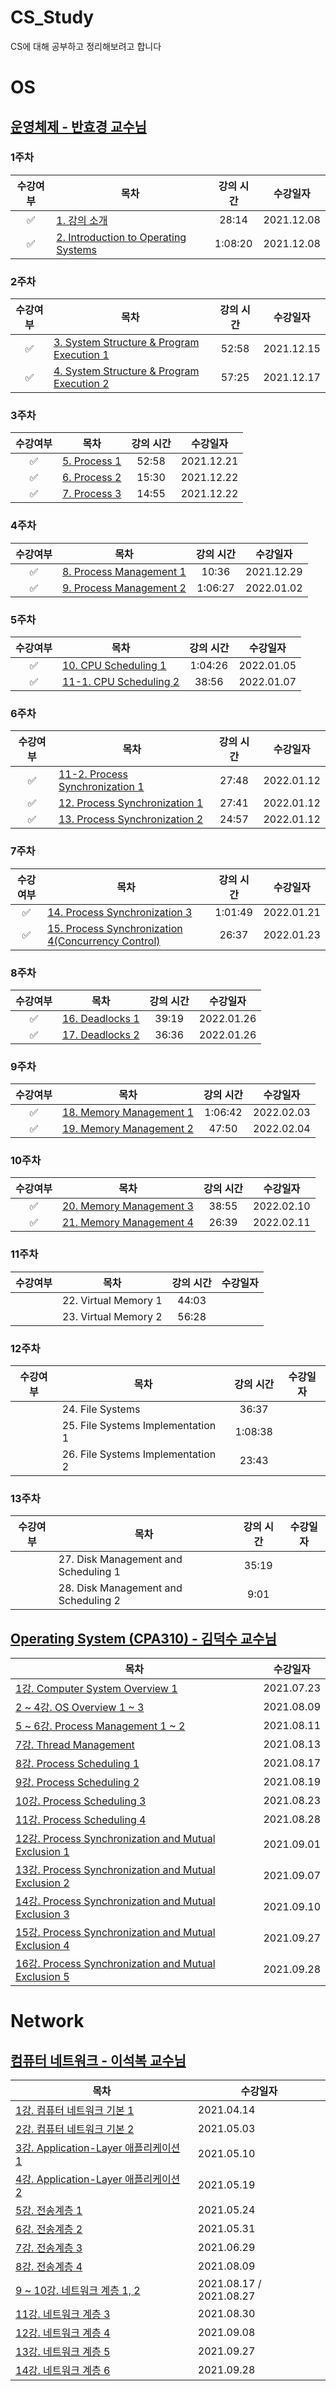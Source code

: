 # CS_Study

CS에 대해 공부하고 정리해보려고 합니다

# OS

## [운영체제 - 반효경 교수님](http://www.kocw.net/home/search/kemView.do?kemId=1046323)

### 1주차 

|수강여부|목차|강의 시간|수강일자|
|:---:|---|:---:|:---:|
|✅|[1. 강의 소개](https://github.com/ChaminLee/CS_Study/blob/main/OS/01.%20%EA%B0%95%EC%9D%98%20%EC%86%8C%EA%B0%9C.md)|28:14|2021.12.08|
|✅|[2. Introduction to Operating Systems](https://github.com/ChaminLee/CS_Study/blob/main/OS/02.%20Introduction%20to%20Operating%20Systems.md)|1:08:20|2021.12.08|

### 2주차 

|수강여부|목차|강의 시간|수강일자|
|:---:|---|:---:|:---:|
|✅|[3. System Structure & Program Execution 1](https://github.com/ChaminLee/CS_Study/blob/main/OS/03.%20System%20Structure%20%26%20Program%20Execution%201.md)|52:58|2021.12.15 |
|✅|[4. System Structure & Program Execution 2](https://github.com/ChaminLee/CS_Study/blob/main/OS/04.%20System%20Structure%20%26%20Program%20Execution%202.md)|57:25|2021.12.17 |

### 3주차 

|수강여부|목차|강의 시간|수강일자|
|:---:|---|:---:|:---:|
|✅|[5. Process 1](https://github.com/ChaminLee/CS_Study/blob/main/OS/05.%20Process%201.md)|52:58|2021.12.21|
|✅|[6. Process 2](https://github.com/ChaminLee/CS_Study/blob/main/OS/06.%20Process%202.md)|15:30|2021.12.22 |
|✅|[7. Process 3](https://github.com/ChaminLee/CS_Study/blob/main/OS/07.%20Process%203.md)|14:55|2021.12.22|

### 4주차 

|수강여부|목차|강의 시간|수강일자|
|:---:|---|:---:|:---:|
|✅|[8. Process Management 1](https://github.com/ChaminLee/CS_Study/blob/main/OS/08.%20Process%20Management%201.md)|10:36|2021.12.29|
|✅|[9. Process Management 2](https://github.com/ChaminLee/CS_Study/blob/main/OS/09.%20Process%20Management%202.md)|1:06:27| 2022.01.02|


### 5주차 

|수강여부|목차|강의 시간|수강일자|
|:---:|---|:---:|:---:|
|✅|[10. CPU Scheduling 1](https://github.com/ChaminLee/CS_Study/blob/main/OS/10.%20CPU%20Scheduling%201.md)|1:04:26|2022.01.05|
|✅|[11-1. CPU Scheduling 2](https://github.com/ChaminLee/CS_Study/blob/main/OS/11-1.%20CPU%20Scheduling%202.md)|38:56|2022.01.07|


### 6주차 

|수강여부|목차|강의 시간|수강일자|
|:---:|---|:---:|:---:|
|✅|[11-2. Process Synchronization 1](https://github.com/ChaminLee/CS_Study/blob/main/OS/11-2.%20Process%20Synchronization%201.md)|27:48|2022.01.12 |
|✅|[12. Process Synchronization 1](https://github.com/ChaminLee/CS_Study/blob/main/OS/12.%20Process%20Synchronization%201.md)|27:41|2022.01.12 |
|✅|[13. Process Synchronization 2](https://github.com/ChaminLee/CS_Study/blob/main/OS/13.%20Process%20Synchronization%202.md)|24:57|2022.01.12 |

### 7주차 

|수강여부|목차|강의 시간|수강일자|
|:---:|---|:---:|:---:|
|✅|[14. Process Synchronization 3](https://github.com/ChaminLee/CS_Study/blob/main/OS/14.%20Process%20Synchronization%203.md)|1:01:49|2022.01.21|
|✅|[15. Process Synchronization 4(Concurrency Control)](https://github.com/ChaminLee/CS_Study/tree/main/OS)|26:37|2022.01.23|


### 8주차 

|수강여부|목차|강의 시간|수강일자|
|:---:|---|:---:|:---:|
|✅|[16. Deadlocks 1](https://github.com/ChaminLee/CS_Study/blob/main/OS/16.%20Deadlocks%201.md)|39:19|2022.01.26|
|✅|[17. Deadlocks 2](https://github.com/ChaminLee/CS_Study/blob/main/OS/17.%20Deadlocks%202.md)|36:36|2022.01.26|

### 9주차 

|수강여부|목차|강의 시간|수강일자|
|:---:|---|:---:|:---:|
|✅|[18. Memory Management 1](https://github.com/ChaminLee/CS_Study/blob/main/OS/18.%20Memory%20Management%201%20.md)|1:06:42|2022.02.03|
|✅|[19. Memory Management 2](https://github.com/ChaminLee/CS_Study/blob/main/OS/19.%20Memory%20Management%202.md)|47:50|2022.02.04|

### 10주차 

|수강여부|목차|강의 시간|수강일자|
|:---:|---|:---:|:---:|
|✅|[20. Memory Management 3](https://github.com/ChaminLee/CS_Study/blob/main/OS/20.%20Memory%20Management%203.md)|38:55|2022.02.10|
|✅|[21. Memory Management 4](https://github.com/ChaminLee/CS_Study/blob/main/OS/21.%20Memory%20Management%204.md)|26:39|2022.02.11|

### 11주차 

|수강여부|목차|강의 시간|수강일자|
|:---:|---|:---:|:---:|
||22. Virtual Memory 1|44:03| |
||23. Virtual Memory 2|56:28| |

### 12주차 

|수강여부|목차|강의 시간|수강일자|
|:---:|---|:---:|:---:|
||24. File Systems|36:37| |
||25. File Systems Implementation 1|1:08:38| |
||26. File Systems Implementation 2|23:43| |

### 13주차 

|수강여부|목차|강의 시간|수강일자|
|:---:|---|:---:|:---:|
||27. Disk Management and Scheduling 1|35:19| ||
||28. Disk Management and Scheduling 2|9:01| ||

## [Operating System (CPA310) - 김덕수 교수님](https://www.youtube.com/playlist?list=PLBrGAFAIyf5rby7QylRc6JxU5lzQ9c4tN)

|목차|수강일자|
|--|--|
| [1강. Computer System Overview 1](https://leechamin.tistory.com/503) |2021.07.23|
| [2 ~ 4강. OS Overview 1 ~ 3](https://leechamin.tistory.com/508?category=1012929) |2021.08.09|
| [5 ~ 6강. Process Management 1 ~ 2](https://leechamin.tistory.com/516#%ED%--%--%EB%A-%-C%EC%--%B-%EC%-A%A-%EC%-D%--%--%EC%--%--%ED%--%-C)| 2021.08.11 |
| [7강. Thread Management](https://leechamin.tistory.com/517) |2021.08.13|
| [8강. Process Scheduling 1](https://leechamin.tistory.com/520)|2021.08.17|
| [9강. Process Scheduling 2](https://leechamin.tistory.com/525)|2021.08.19|
| [10강. Process Scheduling 3](https://leechamin.tistory.com/526)|2021.08.23|
| [11강. Process Scheduling 4](https://leechamin.tistory.com/530)|2021.08.28|
| [12강. Process Synchronization and Mutual Exclusion 1](https://leechamin.tistory.com/533)|2021.09.01|
| [13강. Process Synchronization and Mutual Exclusion 2](https://leechamin.tistory.com/537)|2021.09.07|
| [14강. Process Synchronization and Mutual Exclusion 3](https://leechamin.tistory.com/542)|2021.09.10|
| [15강. Process Synchronization and Mutual Exclusion 4](https://leechamin.tistory.com/544)|2021.09.27|
| [16강. Process Synchronization and Mutual Exclusion 5](https://leechamin.tistory.com/546)|2021.09.28|







# Network

## [컴퓨터 네트워크 - 이석복 교수님](http://www.kocw.net/home/cview.do?mty=p&kemId=1169634)

|목차|수강일자|
|--|--|
| [1강. 컴퓨터 네트워크 기본 1](https://leechamin.tistory.com/430) |2021.04.14|
| [2강. 컴퓨터 네트워크 기본 2](https://leechamin.tistory.com/440) |2021.05.03|
| [3강. Application-Layer 애플리케이션 1](https://leechamin.tistory.com/445) |2021.05.10|
| [4강. Application-Layer 애플리케이션 2](https://leechamin.tistory.com/447) |2021.05.19|
| [5강. 전송계층 1](https://leechamin.tistory.com/451) |2021.05.24|
| [6강. 전송계층 2](https://leechamin.tistory.com/454) |2021.05.31|
| [7강. 전송계층 3](https://leechamin.tistory.com/482) |2021.06.29|
| [8강. 전송계층 4](https://leechamin.tistory.com/511) |2021.08.09|
| [9 ~ 10강. 네트워크 계층 1, 2](https://leechamin.tistory.com/529) |2021.08.17 / 2021.08.27 |
| [11강. 네트워크 계층 3](https://leechamin.tistory.com/531) |2021.08.30|
| [12강. 네트워크 계층 4](https://leechamin.tistory.com/538) |2021.09.08|
| [13강. 네트워크 계층 5](https://leechamin.tistory.com/545) |2021.09.27|
| [14강. 네트워크 계층 6](https://leechamin.tistory.com/547) |2021.09.28|

